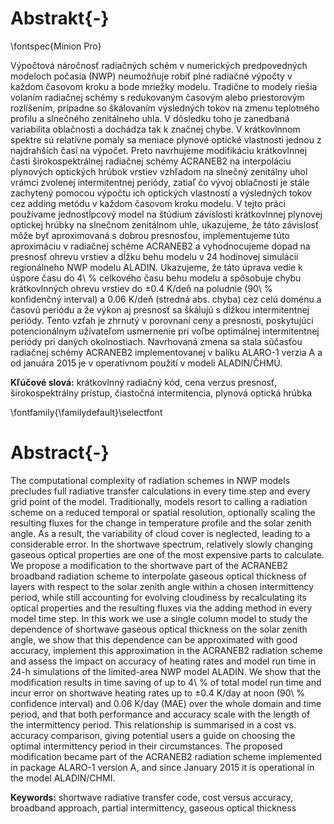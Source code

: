 Abstrakt{-}
========

\fontspec{Minion Pro}

Výpočtová náročnosť radiačných schém v numerických predpovedných modeloch
počasia (NWP) neumožňuje robiť plné radiačné
výpočty v každom časovom kroku a bode mriežky modelu.
Tradične to modely riešia volaním radiačnej schémy s redukovaným časovým
alebo priestorovým rozlíšením, prípadne so škálovaním výsledných tokov
na zmenu teplotného profilu a slnečného zenitálneho uhla. V dôsledku toho
je zanedbaná variabilita oblačnosti a dochádza tak k značnej chybe.
V krátkovlnnom spektre sú relatívne pomaly sa meniace plynové
optické vlastnosti jednou z najdrahších časí na výpočet. Preto navrhujeme
modifikáciu krátkovlnnej časti širokospektrálnej radiačnej schémy
ACRANEB2 na interpoláciu plynových optických hrúbok vrstiev vzhľadom na
slnečný zenitálny uhol vrámci zvolenej intermitentnej periódy,
zatiaľ čo vývoj oblačnosti je stále zachytený pomocou výpočtu ich
optických vlastností a výsledných tokov cez
adding metódu v každom časovom kroku modelu. V tejto práci používame
jednostĺpcový model na štúdium závislosti krátkovlnnej plynovej optickej
hrúbky na slnečnom zenitálnom uhle, ukazujeme, že táto závislosť
môže byť aproximovaná s dobrou presnosťou, implementujeme túto aproximáciu
v radiačnej schéme ACRANEB2 a vyhodnocujeme dopad na presnosť ohrevu
vrstiev a dĺžku behu modelu v 24 hodinovej simulácii regionálneho NWP
modelu ALADIN. Ukazujeme, že táto úprava vedie k úspore času do 4\ %
celkového času behu modelu a spôsobuje chybu krátkovlnných ohrevu vrstiev
do ±0.4 K/deň na poludnie (90\ % konfidenčný interval) a 0.06 K/deň
(stredná abs. chyba) cez celú doménu a časovú periódu a že
výkon aj presnosť sa škálujú s dĺžkou intermitentnej periódy.
Tento vzťah je zhrnutý v porovnaní ceny a presnosti, poskytujúci
potencionálnym užívateľom usmernenie pri voľbe optimálnej intermitentnej
periódy pri daných okolnostiach. Navrhovaná zmena sa stala súčasťou
radiačnej schémy ACRANEB2 implementovanej v balíku ALARO-1 verzia A
a od januára 2015 je v operatívnom použití v modeli ALADIN/ČHMÚ.

**Kľúčové slová:** krátkovlnný radiačný kód, cena verzus presnosť,
širokospektrálny prístup, čiastočná intermitencia, plynová optická hrúbka

\fontfamily{\familydefault}\selectfont

Abstract{-}
========

The computational complexity of radiation schemes in NWP models
precludes full radiative transfer calculations in every time step
and every grid point of the model. Traditionally, models resort to calling
a radiation scheme on a reduced temporal or spatial resolution, optionally
scaling the resulting fluxes for the change in temperature profile
and the solar zenith angle. As a result, the variability of cloud cover is
neglected, leading to a considerable error. In the shortwave spectrum,
relatively slowly changing gaseous optical properties are one of the most
expensive parts to calculate. We propose a modification to the shortwave part
of the ACRANEB2 broadband radiation scheme to interpolate gaseous optical
thickness of layers with respect to the solar zenith angle within
a chosen intermittency period, while still accounting for evolving cloudiness
by recalculating its optical properties and the resulting
fluxes via the adding method in every model time step.
In this work we use a single column model to study the dependence
of shortwave gaseous optical thickness on the solar zenith angle,
we show that this dependence can be approximated with good accuracy,
implement this approximation in the ACRANEB2 radiation scheme
and assess the impact on accuracy of heating rates and model run time
in 24-h simulations of the limited-area NWP model ALADIN. We show that
the modification results in time saving of up to 4\ % of total model run time
and incur error on shortwave heating rates up to ±0.4 K/day at noon
(90\ % confidence interval)
and 0.06 K/day (MAE) over the whole domain and time period,
and that both performance and accuracy scale with the length of the
intermittency period. This relationship is summarised in
a cost vs. accuracy comparison, giving potential users a guide on choosing
the optimal intermittency period in their circumstances.
The proposed modification became part of the ACRANEB2 radiation scheme
implemented in package ALARO-1 version A, and since January 2015
it is operational in the model ALADIN/CHMI.

**Keywords:** shortwave radiative transfer code, cost versus accuracy,
broadband approach, partial intermittency, gaseous optical thickness
